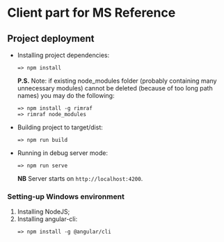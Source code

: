 # Client part for MS Reference
## Project deployment

* Installing project dependencies:
    ```
    => npm install
    ```

    **P.S.** Note: if existing node_modules folder (probably containing many unnecessary modules) cannot be deleted
    (because of too long path names) you may do the following:
    ```
    => npm install -g rimraf
    => rimraf node_modules
    ```
* Building project to target/dist:
    ```
    => npm run build
    ```
* Running in debug server mode:
    ```
    => npm run serve
    ```
    **NB** Server starts on `http://localhost:4200`. 

### Setting-up Windows environment

1. Installing NodeJS;
2. Installing angular-cli:
    ```
    => npm install -g @angular/cli
    ```
    
[1]: https://nodejs.org/en/
[2]: https://github.com/angular/angular-cli
